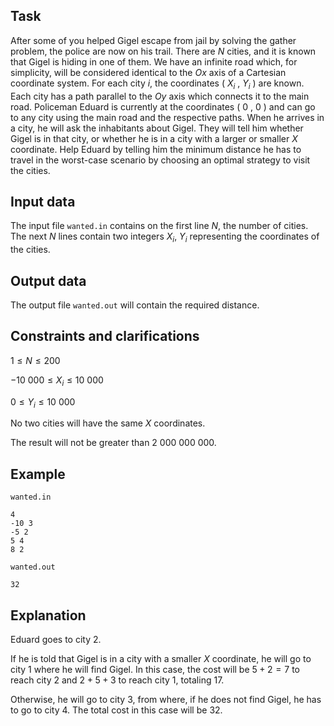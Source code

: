 ## Task

After some of you helped Gigel escape from jail by solving the gather problem, the police are now on his trail. There are $N$ cities, and it is known that Gigel is hiding in one of them. We have an infinite road which, for simplicity, will be considered identical to the $Ox$ axis of a Cartesian coordinate system. For each city $i$, the coordinates ( $X_i$ , $Y_i$ ) are known. Each city has a path parallel to the $Oy$ axis which connects it to the main road. Policeman Eduard is currently at the coordinates ( $0$ , $0$ ) and can go to any city using the main road and the respective paths. When he arrives in a city, he will ask the inhabitants about Gigel. They will tell him whether Gigel is in that city, or whether he is in a city with a larger or smaller $X$ coordinate. Help Eduard by telling him the minimum distance he has to travel in the worst-case scenario by choosing an optimal strategy to visit the cities.

## Input data

The input file `wanted.in` contains on the first line $N$, the number of cities. 
The next $N$ lines contain two integers $X_i$, $Y_i$ representing the coordinates of the cities.

## Output data

The output file `wanted.out` will contain the required distance.

## Constraints and clarifications

$1 \leq N \leq 200$

$-10\ 000 \leq X_i \leq 10\ 000$

$0 \leq Y_i \leq 10\ 000$

No two cities will have the same $X$ coordinates.

The result will not be greater than $2\ 000\ 000\ 000$.

## Example

`wanted.in`

```
4
-10 3
-5 2
5 4
8 2
```

`wanted.out`

```
32
```

## Explanation

Eduard goes to city $2$.

If he is told that Gigel is in a city with a smaller $X$ coordinate, he will go to city $1$ where he will find Gigel. In this case, the cost will be $5+2=7$ to reach city $2$ and $2+5+3$ to reach city $1$, totaling $17$.

Otherwise, he will go to city $3$, from where, if he does not find Gigel, he has to go to city $4$. The total cost in this case will be $32$.